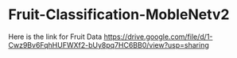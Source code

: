 # Fruit-Classification-MobleNetv2
Here is the link for Fruit Data
https://drive.google.com/file/d/1-Cwz9Bv6FqhHUFWXf2-bUy8pq7HC6BB0/view?usp=sharing
